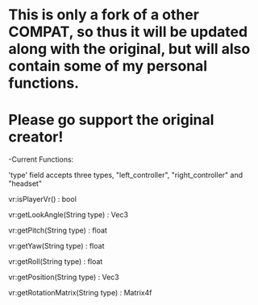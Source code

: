 # This is only a fork of a other COMPAT, so thus it will be updated along with the original, but will also contain some of my personal functions.
# Please go support the original creator!

-Current Functions:

'type' field accepts three types, "left_controller", "right_controller" and "headset"

vr:isPlayerVr() : bool

vr:getLookAngle(String type) : Vec3

vr:getPitch(String type) : float

vr:getYaw(String type) : float

vr:getRoll(String type) : float

vr:getPosition(String type) : Vec3

vr:getRotationMatrix(String type) : Matrix4f
